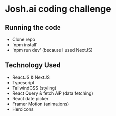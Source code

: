 # Josh.ai coding challenge

## Running the code

- Clone repo
- 'npm install'
- 'npm run dev' (because I used NextJS)

## Technology Used

- ReactJS & NextJS
- Typescript
- TailwindCSS (styling)
- React Query & fetch AIP (data fetching)
- React date picker
- Framer Motion (animations)
- Heroicons
